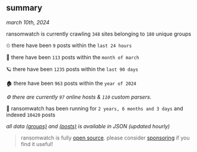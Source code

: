
## summary
_march 10th, 2024_

ransomwatch is currently crawling `348` sites belonging to `180` unique groups

⏲ there have been `9` posts within the `last 24 hours`

🦈 there have been `113` posts within the `month of march`

🪐 there have been `1235` posts within the `last 90 days`

🏚 there have been `963` posts within the `year of 2024`

_⚙️ there are currently `97` online hosts & `110` custom parsers._

🦕 ransomwatch has been running for `2 years, 6 months and 3 days` and indexed `10420` posts

_all data  [(groups)](http://ransomwhat.telemetry.ltd/groups) and [(posts)](http://ransomwhat.telemetry.ltd/posts) is available in JSON (updated hourly)_

> ransomwatch is fully [open source](https://github.com/joshhighet/ransomwatch#ransomwatch--). please consider [sponsoring](https://github.com/sponsors/joshhighet) if you find it useful!
